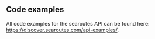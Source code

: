 ## Code examples

All code examples for the searoutes API can be found here: https://discover.searoutes.com/api-examples/.
